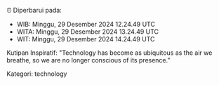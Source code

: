 ⏰ Diperbarui pada:
- WIB: Minggu, 29 Desember 2024 12.24.49 UTC
- WITA: Minggu, 29 Desember 2024 13.24.49 UTC
- WIT: Minggu, 29 Desember 2024 14.24.49 UTC

Kutipan Inspiratif:
"Technology has become as ubiquitous as the air we breathe, so we are no longer conscious of its presence."


Kategori: technology


